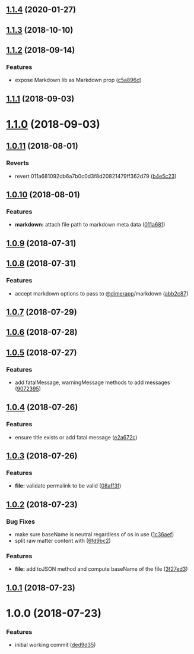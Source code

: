 ## [1.1.4](https://github.com/dimerapp/dfile/compare/v1.1.3...v1.1.4) (2020-01-27)



<a name="1.1.3"></a>
## [1.1.3](https://github.com/dimerapp/dfile/compare/v1.1.2...v1.1.3) (2018-10-10)



<a name="1.1.2"></a>
## [1.1.2](https://github.com/dimerapp/dfile/compare/v1.1.1...v1.1.2) (2018-09-14)


### Features

* expose Markdown lib as Markdown prop ([c5a896d](https://github.com/dimerapp/dfile/commit/c5a896d))



<a name="1.1.1"></a>
## [1.1.1](https://github.com/dimerapp/dfile/compare/v1.1.0...v1.1.1) (2018-09-03)



<a name="1.1.0"></a>
# [1.1.0](https://github.com/dimerapp/dfile/compare/v1.0.11...v1.1.0) (2018-09-03)



<a name="1.0.11"></a>
## [1.0.11](https://github.com/dimerapp/dfile/compare/v1.0.10...v1.0.11) (2018-08-01)


### Reverts

* revert 011a681092db6a7b0c0d3f8d20821479ff362d79 ([b4e5c23](https://github.com/dimerapp/dfile/commit/b4e5c23))



<a name="1.0.10"></a>
## [1.0.10](https://github.com/dimerapp/dfile/compare/v1.0.9...v1.0.10) (2018-08-01)


### Features

* **markdown:** attach file path to markdown meta data ([011a681](https://github.com/dimerapp/dfile/commit/011a681))



<a name="1.0.9"></a>
## [1.0.9](https://github.com/dimerapp/dfile/compare/v1.0.8...v1.0.9) (2018-07-31)



<a name="1.0.8"></a>
## [1.0.8](https://github.com/dimerapp/dfile/compare/v1.0.7...v1.0.8) (2018-07-31)


### Features

* accept markdown options to pass to [@dimerapp](https://github.com/dimerapp)/markdown ([abb2c87](https://github.com/dimerapp/dfile/commit/abb2c87))



<a name="1.0.7"></a>
## [1.0.7](https://github.com/dimerapp/dfile/compare/v1.0.6...v1.0.7) (2018-07-29)



<a name="1.0.6"></a>
## [1.0.6](https://github.com/dimerapp/dfile/compare/v1.0.5...v1.0.6) (2018-07-28)



<a name="1.0.5"></a>
## [1.0.5](https://github.com/dimerapp/dfile/compare/v1.0.4...v1.0.5) (2018-07-27)


### Features

* add fatalMessage, warningMessage methods to add messages ([9072395](https://github.com/dimerapp/dfile/commit/9072395))



<a name="1.0.4"></a>
## [1.0.4](https://github.com/dimerapp/dfile/compare/v1.0.3...v1.0.4) (2018-07-26)


### Features

* ensure title exists or add fatal message ([e2a672c](https://github.com/dimerapp/dfile/commit/e2a672c))



<a name="1.0.3"></a>
## [1.0.3](https://github.com/dimerapp/dfile/compare/v1.0.2...v1.0.3) (2018-07-26)


### Features

* **file:** validate permalink to be valid ([08aff3f](https://github.com/dimerapp/dfile/commit/08aff3f))



<a name="1.0.2"></a>
## [1.0.2](https://github.com/dimerapp/dfile/compare/v1.0.1...v1.0.2) (2018-07-23)


### Bug Fixes

* make sure baseName is neutral regardless of os in use ([1c36aef](https://github.com/dimerapp/dfile/commit/1c36aef))
* split raw matter content with ([6fd9bc2](https://github.com/dimerapp/dfile/commit/6fd9bc2))


### Features

* **file:** add toJSON method and compute baseName of the file ([3f27ed3](https://github.com/dimerapp/dfile/commit/3f27ed3))



<a name="1.0.1"></a>
## [1.0.1](https://github.com/dimerapp/dfile/compare/v1.0.0...v1.0.1) (2018-07-23)



<a name="1.0.0"></a>
# 1.0.0 (2018-07-23)


### Features

* initial working commit ([ded9d35](https://github.com/dimerapp/dfile/commit/ded9d35))




